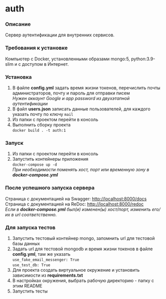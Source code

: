 # auth
### Описание
Сервер аутентификации для внутренних сервисов.
### Требования к установке
Компьютер с Docker, установленными образами mongo:5, python:3.9-slim и с доступом в Интернет.
### Установка
1. В файле **config.yml** задать время жизни токенов, перечислить почты администраторов, почту и пароль для отправки писем   
_Нужен аккаунт Google и app password из двухэтапной аутентификации_ 
2. В файл **users.json** записать данные пользователей, для каждого указать почту по ключу `mail`
3. Из папки с проектом перейти в консоль
4. Выполнить сборку проекта  
`docker build . -t auth:1`
### Запуск
1. Из папки с проектом перейти в консоль
2. Запустить контейнеры приложения  
`docker-compose up -d`  
_При необходимости поменять хост, порт или временную зону в **docker-compose.yml**_
### После успешного запуска сервера
Страница с документацией на Swagger: [http://localhost:8000/docs](http://localhost:8000/docs)  
Страница с документацией на ReDoc: [http://localhost:8000/redoc](http://localhost:8000/redoc)  
_Если в **docker-compose.yml** был(и) изменен(ы) хост/порт, изменить его/их в url соответственно._ 
### Для запуска тестов
1. Запустить тестовый контейнер mongo, запомнить url для тестовой базы данных
2. Задать url для тестовой mongodb и время жизни токенов в файле **config.yml**, там же указать  
`use_fake_email_messenger: True`  
`use_test_db: True`
3. Для проекта создать виртуальное окружение и установить зависимости из **requirements.txt**
4. В настройках окружения, выбрать рабочую директорию - папку c этим README
5. Запустить тесты
